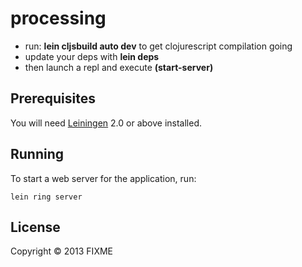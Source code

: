 # processing

- run: **lein cljsbuild auto dev** to get clojurescript compilation going
- update your deps with **lein deps**
- then launch a repl and execute **(start-server)**


## Prerequisites

You will need [Leiningen][1] 2.0 or above installed.

[1]: https://github.com/technomancy/leiningen

## Running

To start a web server for the application, run:

    lein ring server

## License

Copyright © 2013 FIXME
